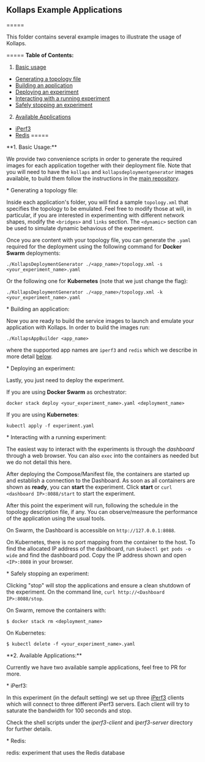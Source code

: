 ## Kollaps Example Applications
=====

This folder contains several example images to illustrate the usage of Kollaps.

=====
**Table of Contents:**
1. [Basic usage](#basic-usage)
  * [Generating a topology file](#topology)
  * [Building an application](#app)
  * [Deploying an experiment](#deploy)
  * [Interacting with a running experiment](#interacting)
  * [Safely stopping an experiment](#stop)
2. [Available Applications](#available-apps)
  * [iPerf3](#iperf)
  * [Redis](#redis)
=====

<a name="basic-usage"/>
**1. Basic Usage:**

We provide two convenience scripts in order to generate the required images for each application together with their deployment file.
Note that you will need to have the `kollaps` and `kollapsdeploymentgenerator` images available, to build them follow the instructions in the [main repository](https://github.com/miguelammatos/Kollaps).

<a name="topology"/>
* Generating a topology file:

Inside each application's folder, you will find a sample `topology.xml` that specifies the topology to be emulated.
Feel free to modify those at will, in particular, if you are interested in experimenting with different network shapes, modify the `<bridges>` and `links` section.
The `<dynamic>` section can be used to simulate dynamic behavious of the experiment.

Once you are content with your topology file, you can generate the `.yaml` required for the deployment using the following command for **Docker Swarm** deployments:
```
./KollapsDeploymentGenerator ./<app_name>/topology.xml -s <your_experiment_name>.yaml
```

Or the following one for **Kubernetes** (note that we just change the flag):
```
./KollapsDeploymentGenerator ./<app_name>/topology.xml -k <your_experiment_name>.yaml
```

<a name="app"/>
* Building an application:

Now you are ready to build the service images to launch and emulate your application with Kollaps.
In order to build the images run:
```
./KollapsAppBuilder <app_name>
```
where the supported app names are `iperf3` and `redis` which we describe in more detail [below](#available-apps).

<a name="deploy"/>
* Deploying an experiment:

Lastly, you just need to deploy the experiment.

If you are using **Docker Swarm** as orchestrator:
```
docker stack deploy <your_experiment_name>.yaml <deployment_name>
```

If you are using **Kubernetes**:
```
kubectl apply -f experiment.yaml
```

<a name="interacting"/>
* Interacting with a running experiment:

The easiest way to interact with the experiments is through the *dashboard* through a web browser.
You can also `exec` into the containers as needed but we do not detail this here.

After deploying the Compose/Manifest file, the containers are started up and establish a connection to the Dashboard.
As soon as all containers are shown as **ready**, you can **start** the experiment.
Click **start** or `curl <dashboard IP>:8088/start` to start the experiment. 

After this point the experiment will run, following the schedule in the topology description file, if any.
You can observe/measure the performance of the application using the usual tools.

On Swarm, the Dashboard is accessible on `http://127.0.0.1:8088`.

On Kubernetes, there is no port mapping from the container to the host. To find the allocated IP address of the dashboard, run `$kubectl get pods -o wide` and find the dashboard pod. Copy the IP address shown and open `<IP>:8088` in your browser.

<a name="stop"/>
* Safely stopping an experiment:

Clicking "stop" will stop the applications and ensure a clean shutdown of the experiment. On the command line, `curl http://<Dashboard IP>:8088/stop`.

On Swarm, remove the containers with:
```
$ docker stack rm <deployment_name>
```

On Kubernetes:
```
$ kubectl delete -f <your_experiment_name>.yaml
```

<a name="iperf3"/>
**2. Available Applications:**

Currently we have two available sample applications, feel free to PR for more.

<a name="iperf3"/>
* iPerf3:

In this experiment (in the default setting) we set up three [iPerf3](https://iperf.fr/) clients which will connect to three different iPerf3 servers. Each client will try to saturate the bandwidth for 100 seconds and stop.

Check the shell scripts under the *iperf3-client* and *iperf3-server* directory for further details.


<a name="redis"/>
* Redis:

redis: experiment that uses the Redis database
